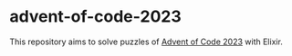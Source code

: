# advent-of-code-2023

This repository aims to solve puzzles of [Advent of Code 2023](https://adventofcode.com/2023) with Elixir.

